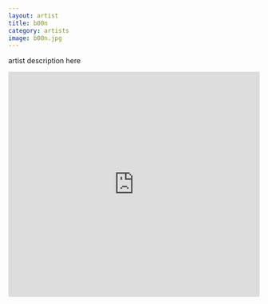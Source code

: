 ```yaml
---
layout: artist
title: b00n
category: artists
image: b00n.jpg
---
```

<p>artist description here</p>
<iframe width="100%" height="450" scrolling="no" frameborder="no" src="https://w.soundcloud.com/player/?url=https%3A//api.soundcloud.com/users/10218659&amp;color=999999&amp;auto_play=false&amp;hide_related=true&amp;show_artwork=false"></iframe>
